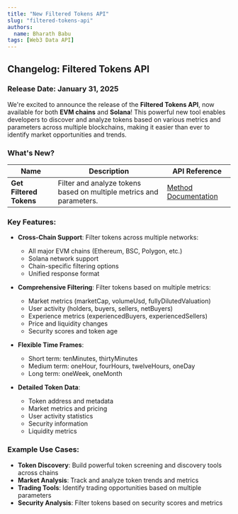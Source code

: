 ```yaml
---
title: "New Filtered Tokens API"
slug: "filtered-tokens-api"
authors:
  name: Bharath Babu
tags: [Web3 Data API]
---
```


## Changelog: Filtered Tokens API

### Release Date: January 31, 2025

We're excited to announce the release of the **Filtered Tokens API**, now available for both **EVM chains** and **Solana**! This powerful new tool enables developers to discover and analyze tokens based on various metrics and parameters across multiple blockchains, making it easier than ever to identify market opportunities and trends.

<!-- truncate -->

### What's New?

| Name                    | Description                                                         | API Reference                                                            |
| ----------------------- | ------------------------------------------------------------------- | ------------------------------------------------------------------------ |
| **Get Filtered Tokens** | Filter and analyze tokens based on multiple metrics and parameters. | [Method Documentation](/web3-data-api/evm/reference/get-filtered-tokens) |

### Key Features:

- **Cross-Chain Support**: Filter tokens across multiple networks:

  - All major EVM chains (Ethereum, BSC, Polygon, etc.)
  - Solana network support
  - Chain-specific filtering options
  - Unified response format

- **Comprehensive Filtering**: Filter tokens based on multiple metrics:

  - Market metrics (marketCap, volumeUsd, fullyDilutedValuation)
  - User activity (holders, buyers, sellers, netBuyers)
  - Experience metrics (experiencedBuyers, experiencedSellers)
  - Price and liquidity changes
  - Security scores and token age

- **Flexible Time Frames**:

  - Short term: tenMinutes, thirtyMinutes
  - Medium term: oneHour, fourHours, twelveHours, oneDay
  - Long term: oneWeek, oneMonth

- **Detailed Token Data**:

  - Token address and metadata
  - Market metrics and pricing
  - User activity statistics
  - Security information
  - Liquidity metrics

### Example Use Cases:

- **Token Discovery**: Build powerful token screening and discovery tools across chains
- **Market Analysis**: Track and analyze token trends and metrics
- **Trading Tools**: Identify trading opportunities based on multiple parameters
- **Security Analysis**: Filter tokens based on security scores and metrics
